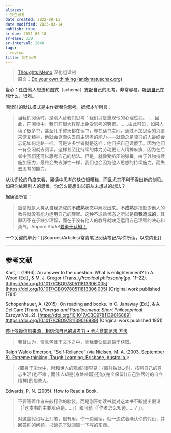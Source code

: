 ```yaml
---
aliases:
- 独立思考
date created: 2022-08-11
date modified: 2023-03-14
publish: true
sr-due: 2031-08-18
sr-ease: 330
sr-interval: 2648
tags:
- review
title: 自主思考
---
```

> [Thoughts Memo](https://paratranz.cn/projects/3131) 汉化组译制  
> 原文：[Do your own thinking (andymatuschak.org)](https://notes.andymatuschak.org/z4enRPbLXdD8X8hCfVjaRkcGkronvhcfrgSQw)

当心：任由他人想法和图式（schema）支配自己的思考，非常容易。[听到自己在想什么，很难](https://notes.andymatuschak.org/z3ruCqbkUjU7U8MD5gaMjzmJV4GuENJ3ie1LP)。

阅读时的默认模式是由作者替你思考。据叔本华所言：

> 当我们阅读时，是别人替我们思考：我们只是重现他的心理过程。……因此，在阅读中，我们在很大程度上免受思考的劳累。……由此可见，如果人读了很多书，甚至几乎整天都在读书，却在读书之间，通过不加思索的消遣来恢复精神，他就会逐渐失去自主思考的能力——就像总是骑马的人最终会忘记如何走路一样。可是许多学者就是这样：他们把自己读傻了。因为他们一有空闲就去阅读，这样甚至比持续的体力劳动更让人精神麻痹，因为在后者中我们还可以思考自己的想法。但是，就像受挤压的弹簧，由于外物持续施加压力，最终会失去弹性一样，我们也会因为他人思想的持续施力，而失去思考的能力。

从认识论的角度来看，阅读中思考的缺位很糟糕，而且尤其不利于得出新的创见。如果你依赖别人的思维，你怎么能想出以前从未想过的想法？

据康德所言：

> 启蒙就是人类从自我造成的**不成熟**状态中解脱出来。**不成熟**是指缺少他人的教导就没有能力运用自己的理智。这种不成熟状态之所以是**自我造成的**，其原因不在于缺少理智，而在于没有他人的教导就缺乏运用自己理智的决心和勇气。*Sapere Aude!*[要勇于认知！](https://notes.andymatuschak.org/z4enRPbLXdD8X8hCfVjaRkcGkronvhcfrgSQw)

一个关键的解药：[[Sources/Articles/常青笔记阅读笔记/写你所读，以求内化]]

___

## 参考文献

Kant, I. (1996). An answer to the question: What is enlightenment? In A. Wood (Ed.), & M. J. Gregor (Trans.),*Practical philosophy*(pp. 11–22). [https://doi.org/10.1017/CBO9780511813306.005](https://doi.org/10.1017/CBO9780511813306.005) (Original work published 1784)

Schopenhauer, A. (2015). On reading and books. In C. Janaway (Ed.), & A. Del Caro (Trans.),*Parerga and Paralipomena: Short Philosophical Essays*(Vol. 2). [https://doi.org/10.1017/CBO9781139016889](https://doi.org/10.1017/CBO9781139016889) (Original work published 1851)

[停止依赖信息来源，相信你自己的思考力 • 卡片盒笔记法 方法](https://zettelkasten.de/posts/dont-rely-on-source-have-faith-in-yourself/)

> 我曾认为，信息包含于文本之中，而我要让信息易于获取。

Ralph Waldo Emerson, “Self-Reliance” (via [Nielsen, M. A. (2003, September 8). Extreme thinking. Tough Learning, Brisbane, Australia.](https://notes.andymatuschak.org/z8Z2R8ZhCiEw8rgqYB5u4mcUith48CQkpznZc)):

> {置身于尘世中，附和世人的观点}很容易；{离群独处之时，按照自己的意志生活}也不难；而伟人却是{身处喧嚣}还能{完全保留}{自己独居时的自立精神}的那些人。

Edwards, P. N. (2005). How to Read a Book.

> 不要等着作者来敲打你的脑袋。而是刚开始读书就对这本书不断提出假设（「这本书的主要观点是……」）和问题（「作者怎么知道……？」）。
>
> 对这些假设写上几笔，很有用。你一边阅读，就一边试着确认你的假设，并回答你的问题。书读完了就回顾一下写的东西。